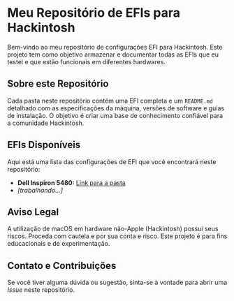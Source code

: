 # Meu Repositório de EFIs para Hackintosh

Bem-vindo ao meu repositório de configurações EFI para Hackintosh. Este projeto tem como objetivo armazenar e documentar todas as EFIs que eu testei e que estão funcionais em diferentes hardwares.

## Sobre este Repositório

Cada pasta neste repositório contém uma EFI completa e um `README.md` detalhado com as especificações da máquina, versões de software e guias de instalação. O objetivo é criar uma base de conhecimento confiável para a comunidade Hackintosh.

## EFIs Disponíveis

Aqui está uma lista das configurações de EFI que você encontrará neste repositório:

* **Dell Inspiron 5480:** [Link para a pasta](./EFI_Dell_XPS_13_9360/)
* *[trabalhando...]*

## Aviso Legal

A utilização de macOS em hardware não-Apple (Hackintosh) possui seus riscos. Proceda com cautela e por sua conta e risco. Este projeto é para fins educacionais e de experimentação.

## Contato e Contribuições

Se você tiver alguma dúvida ou sugestão, sinta-se à vontade para abrir uma *Issue* neste repositório.
